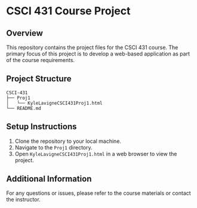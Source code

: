 # CSCI 431 Course Project

## Overview
This repository contains the project files for the CSCI 431 course. The primary focus of this project is to develop a web-based application as part of the course requirements.

## Project Structure
```
CSCI-431
├── Proj1
│   └── KyleLavigneCSCI431Proj1.html
└── README.md
```

## Setup Instructions
1. Clone the repository to your local machine.
2. Navigate to the `Proj1` directory.
3. Open `KyleLavigneCSCI431Proj1.html` in a web browser to view the project.

## Additional Information
For any questions or issues, please refer to the course materials or contact the instructor.
